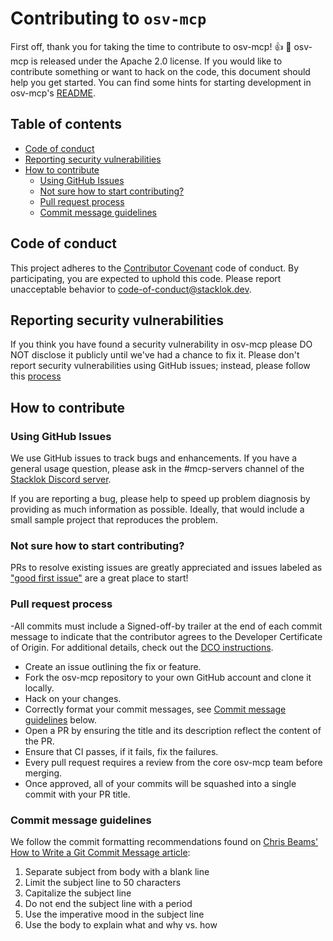 # Contributing to `osv-mcp` <!-- omit from toc -->

First off, thank you for taking the time to contribute to osv-mcp! :+1: :tada:
osv-mcp is released under the Apache 2.0 license. If you would like to
contribute something or want to hack on the code, this document should help you
get started. You can find some hints for starting development in osv-mcp's
[README](https://github.com/StacklokLabs/osv-mcp/blob/main/README.md).

## Table of contents <!-- omit from toc -->

- [Code of conduct](#code-of-conduct)
- [Reporting security vulnerabilities](#reporting-security-vulnerabilities)
- [How to contribute](#how-to-contribute)
  - [Using GitHub Issues](#using-github-issues)
  - [Not sure how to start contributing?](#not-sure-how-to-start-contributing)
  - [Pull request process](#pull-request-process)
  - [Commit message guidelines](#commit-message-guidelines)

## Code of conduct

This project adheres to the
[Contributor Covenant](https://github.com/StacklokLabs/osv-mcp/blob/main/CODE_OF_CONDUCT.md)
code of conduct. By participating, you are expected to uphold this code. Please
report unacceptable behavior to
[code-of-conduct@stacklok.dev](mailto:code-of-conduct@stacklok.dev).

## Reporting security vulnerabilities

If you think you have found a security vulnerability in osv-mcp please DO NOT
disclose it publicly until we've had a chance to fix it. Please don't report
security vulnerabilities using GitHub issues; instead, please follow this
[process](https://github.com/StacklokLabs/osv-mcp/blob/main/SECURITY.md)

## How to contribute

### Using GitHub Issues

We use GitHub issues to track bugs and enhancements. If you have a general usage
question, please ask in the #mcp-servers channel of the
[Stacklok Discord server](https://discord.gg/stacklok).

If you are reporting a bug, please help to speed up problem diagnosis by
providing as much information as possible. Ideally, that would include a small
sample project that reproduces the problem.

### Not sure how to start contributing?

PRs to resolve existing issues are greatly appreciated and issues labeled as
["good first issue"](https://github.com/StacklokLabs/osv-mcp/issues?q=is%3Aopen+is%3Aissue+label%3A%22good+first+issue%22)
are a great place to start!

### Pull request process

-All commits must include a Signed-off-by trailer at the end of each commit
message to indicate that the contributor agrees to the Developer Certificate of
Origin. For additional details, check out the [DCO instructions](dco.md).

- Create an issue outlining the fix or feature.
- Fork the osv-mcp repository to your own GitHub account and clone it locally.
- Hack on your changes.
- Correctly format your commit messages, see
  [Commit message guidelines](#commit-message-guidelines) below.
- Open a PR by ensuring the title and its description reflect the content of the
  PR.
- Ensure that CI passes, if it fails, fix the failures.
- Every pull request requires a review from the core osv-mcp team before
  merging.
- Once approved, all of your commits will be squashed into a single commit with
  your PR title.

### Commit message guidelines

We follow the commit formatting recommendations found on
[Chris Beams' How to Write a Git Commit Message article](https://chris.beams.io/posts/git-commit/):

1. Separate subject from body with a blank line
1. Limit the subject line to 50 characters
1. Capitalize the subject line
1. Do not end the subject line with a period
1. Use the imperative mood in the subject line
1. Use the body to explain what and why vs. how

